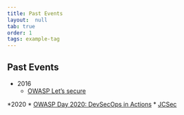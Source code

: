 ```yaml
---
title: Past Events
layout:  null
tab: true
order: 1
tags: example-tag
---
```


## Past Events

* 2016
    * [OWASP Let’s secure](https://www.facebook.com/owaspthailand/photos/pb.100066990721933.-2207520000./1140065949419349/?type=3)

*2020
    * [OWASP Day 2020: DevSecOps in Actions](https://www.eventpop.me/e/7856)
    * [JCSec](https://www.techtalkthai.com/jcsec-joint-conference-on-security-2020/)
